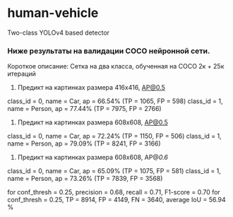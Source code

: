 # human-vehicle
Two-class YOLOv4 based detector

### Ниже результаты на валидации COCO нейронной сети. 
Короткое описание: Сетка на два класса, обученная на СОСО 2к + 25к итераций

1. Предикт на картинках размера 416x416, AP@0.5

class_id = 0, name = Car, ap = 66.54%            (TP = 1065, FP = 598) 
class_id = 1, name = Person, ap = 77.44%         (TP = 7975, FP = 2766)

1. Предикт на картинках размера 608x608, AP@0.5

class_id = 0, name = Car, ap = 72.24%            (TP = 1150, FP = 506) 
class_id = 1, name = Person, ap = 79.09%         (TP = 8241, FP = 3166)

1. Предикт на картинках размера 608x608, AP@*0.6*

class_id = 0, name = Car, ap = 65.09%            (TP = 1075, FP = 581) 
class_id = 1, name = Person, ap = 73.26%         (TP = 7839, FP = 3568) 

for conf_thresh = 0.25, precision = 0.68, recall = 0.71, F1-score = 0.70 
for conf_thresh = 0.25, TP = 8914, FP = 4149, FN = 3640, average IoU = 56.94 %

